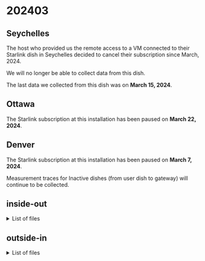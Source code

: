 # 202403

## Seychelles

The host who provided us the remote access to a VM connected to their Starlink dish in Seychelles decided to cancel their subscription since March, 2024. 

We will no longer be able to collect data from this dish.

The last data we collected from this dish was on **March 15, 2024**.

## Ottawa

The Starlink subscription at this installation has been paused on **March 22, 2024**.

## Denver

The Starlink subscription at this installation has been paused on **March 7, 2024**. 

Measurement traces for Inactive dishes (from user dish to gateway) will continue to be collected.

## inside-out

<details>
  <summary>List of files</summary>

```

```
</details>


## outside-in

<details>
  <summary>List of files</summary>

```

```
</details>
